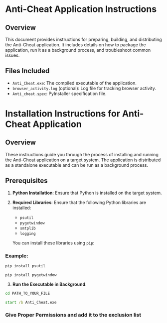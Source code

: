 # Anti-Cheat Application Instructions

## Overview

This document provides instructions for preparing, building, and distributing the Anti-Cheat application. It includes details on how to package the application, run it as a background process, and troubleshoot common issues.

## Files Included

- `Anti_Cheat.exe`: The compiled executable of the application.
- `browser_activity.log` (optional): Log file for tracking browser activity.
- `Anti_cheat.spec`: PyInstaller specification file.

# Installation Instructions for Anti-Cheat Application

## Overview

These instructions guide you through the process of installing and running the Anti-Cheat application on a target system. The application is distributed as a standalone executable and can be run as a background process.

## Prerequisites

1. **Python Installation**: Ensure that Python is installed on the target system.
2. **Required Libraries**: Ensure that the following Python libraries are installed:
   - `psutil`
   - `pygetwindow`
   - `smtplib`
   - `logging`

   You can install these libraries using `pip`:
### Example:

   ```cmd
   pip install psutil
   ```
   ```
   pip install pygetwindow
   ```
3. **Run the Executable in Background**:
  ```cmd
  cd PATH_TO_YOUR_FILE
  ```
  ```cmd
  start /b Anti_Cheat.exe
  ```

### Give Proper Permissions and add it to the exclusion list